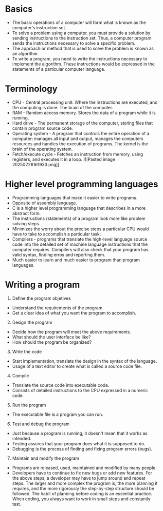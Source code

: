 # Basics
-  The basic operations of a computer will form what is known as the computer's instruction set.
-  To solve a problem using a computer, you must provide a solution by sending instructions to the instruction set. Thus, a computer program sends the instructions necessary to solve a specific problem.
-  The approach or method that is used to solve the problem is known as an algorithm.
-  To write a program, you need to write the instructions necessary to implement the algorithm. These instructions would be expressed in the statements of a particular computer language.
# Terminology
-  CPU - Central processing unit. Where the instructions are executed, and the computing is done. The brain of the computer.
-  RAM - Random access memory. Stores the data of a program while it is running.
-  Hard drive - The permanent storage of the computer, storing files that contain program source code.
-  Operating system - A program that controls the entire operation of a computer: manages all input and output, manages the computers resources and handles the execution of programs. The kernel is the brain of the operating system.
-  Fetch/execute cycle - Fetches an instruction from memory, using registers, and executes it in a loop.
    ![[Pasted image 20250228161933.png]]
# Higher level programming languages
-  Programming languages that make it easier to write programs.
-  Opposite of assembly language.
-  C is a higher level programming language that describes in a more abstract form.
-  The instructions (statements) of a program look more like problem solving steps.
-  Minimizes the worry about the precise steps a particular CPU would have to take to accomplish a particular task.
-  Compilers - programs that translate the high-level language source code into the detailed set of machine language instructions that the computer requires. Compilers will also check that your program has valid syntax, finding erros and reporting them.
-  Much easier to learn and much easier to program than program languages.
# Writing a program
1.  Define the program objetives
 -  Understand the requirements of the program.
 -  Get a clear idea of what you want the program to accomplish.
2.  Design the program
 -  Decide how the program will meet the above requirements.
 -  What should the user interface be like?
 -  How should the program be organized?
3.  Write the code
 -  Start implementation, translate the design in the syntax of the language.
 -  Usage of a text editor to create what is called a source code file.
4.  Compile
 -  Translate the source code into executable code.
 -  Consists of detailed instructions to the CPU expressed in a numeric code.
5.  Run the program
 -  The executable file is a program you can run.
6.  Test and debug the program
 -  Just because a program is running, it doesn't mean that it works as intended.
 -  Testing assures that your program does what it is supposed to do.
 -  Debugging is the process of finding and fixing program errors (bugs).
7.  Maintain and modify the program
 -  Programs are released, used, maintained and modified by many people.
 -  Developers have to continue to fix new bugs or add new features.
 For the above steps, a developer may have to jump around and repeat steps. The larger and more complex the program is, the more planning it requires, and the more rigorously the step-by-step structure should be followed. The habit of planning before coding is an essential practice. When coding, you always want to work in small steps and constantly test.